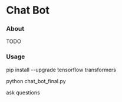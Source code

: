 # Chat Bot

### About 
TODO

### Usage 

pip install --upgrade tensorflow transformers 

python chat_bot_final.py 

ask questions